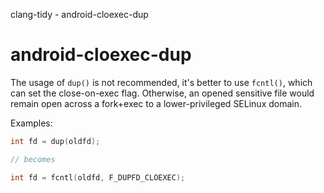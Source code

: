 clang-tidy - android-cloexec-dup

</div>

# android-cloexec-dup

The usage of `dup()` is not recommended, it's better to use `fcntl()`,
which can set the close-on-exec flag. Otherwise, an opened sensitive
file would remain open across a fork+exec to a lower-privileged SELinux
domain.

Examples:

``` c++
int fd = dup(oldfd);

// becomes

int fd = fcntl(oldfd, F_DUPFD_CLOEXEC);
```
